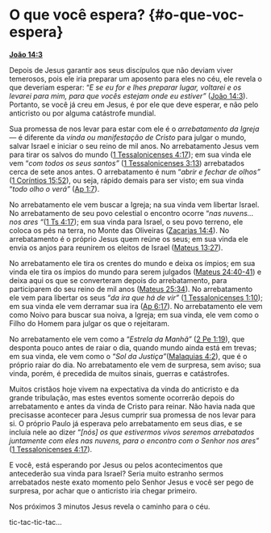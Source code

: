 # O que você espera? {#o-que-voc-espera}

[**João 14:3**](http://bibliaonline.com.br/acf/jo/14/3)

Depois de Jesus garantir aos seus discípulos que não deviam viver temerosos, pois ele iria preparar um aposento para eles no céu, ele revela o que deveriam esperar: “_E se eu for e lhes preparar lugar, voltarei e os levarei para mim, para que vocês estejam onde eu estiver”_ ([João 14:3](http://bibliaonline.com.br/acf/jo/14/3)). Portanto, se você já creu em Jesus, é por ele que deve esperar, e não pelo anticristo ou por alguma catástrofe mundial.

Sua promessa de nos levar para estar com ele é o _arrebatamento da Igreja_ — é diferente da _vinda ou manifestação de Cristo_ para julgar o mundo, salvar Israel e iniciar o seu reino de mil anos. No arrebatamento Jesus vem para tirar os salvos do mundo ([1 Tessalonicenses 4:17](http://bibliaonline.com.br/acf/1ts/4/17)); em sua vinda ele vem “_com todos os seus santos”_ ([1 Tessalonicenses 3:13](http://bibliaonline.com.br/acf/1ts/3/13)) arrebatados cerca de sete anos antes. O arrebatamento é num “_abrir e fechar de olhos”_ ([1 Coríntios 15:52](http://bibliaonline.com.br/acf/1co/15/52)), ou seja, rápido demais para ser visto; em sua vinda “_todo olho o verá”_ ([Ap 1:7](http://bibliaonline.com.br/acf/ap/1/7)).

No arrebatamento ele vem buscar a Igreja; na sua vinda vem libertar Israel. No arrebatamento de seu povo celestial o encontro ocorre “_nas nuvens... nos ares “_([1 Ts 4:17](http://bibliaonline.com.br/acf/1ts/4/17)); em sua vinda para Israel, o seu povo terreno, ele coloca os pés na terra, no Monte das Oliveiras ([Zacarias 14:4](http://bibliaonline.com.br/acf/zc/14/4)). No arrebatamento é o próprio Jesus quem reúne os seus; em sua vinda ele envia os anjos para reunirem os eleitos de Israel ([Mateus 13:27](http://bibliaonline.com.br/acf/mt/13/27)).

No arrebatamento ele tira os crentes do mundo e deixa os ímpios; em sua vinda ele tira os ímpios do mundo para serem julgados ([Mateus 24:40-41](http://bibliaonline.com.br/acf/mt/24/40-41)) e deixa aqui os que se converteram depois do arrebatamento, para participarem do seu reino de mil anos ([Mateus 25:34](http://bibliaonline.com.br/acf/mt/25/34)). No arrebatamento ele vem para libertar os seus “_da ira que há de vir”_ ([1 Tessalonicenses 1:10](http://bibliaonline.com.br/acf/1ts/1/10)); em sua vinda ele vem derramar sua ira ([Ap 6:17](http://bibliaonline.com.br/acf/ap/6/17)). No arrebatamento ele vem como Noivo para buscar sua noiva, a Igreja; em sua vinda, ele vem como o Filho do Homem para julgar os que o rejeitaram.

No arrebatamento ele vem como a “_Estrela da Manhã”_ ([2 Pe 1:19](http://bibliaonline.com.br/acf/2pe/1/19)), que desponta pouco antes de raiar o dia, quando mundo ainda está em trevas; em sua vinda, ele vem como o “_Sol da Justiça”_([Malaquias 4:2](http://bibliaonline.com.br/acf/ml/4/2)), que é o próprio raiar do dia. No arrebatamento ele vem de surpresa, sem aviso; sua vinda, porém, é precedida de muitos sinais, guerras e catástrofes.

Muitos cristãos hoje vivem na expectativa da vinda do anticristo e da grande tribulação, mas estes eventos somente ocorrerão depois do arrebatamento e antes da vinda de Cristo para reinar. Não havia nada que precisasse acontecer para Jesus cumprir sua promessa de nos levar para si. O próprio Paulo já esperava pelo arrebatamento em seus dias, e se incluía nele ao dizer “_[nós] os que estivermos vivos seremos arrebatados juntamente com eles nas nuvens, para o encontro com o Senhor nos ares”_ ([1 Tessalonicenses 4:17](http://bibliaonline.com.br/acf/1ts/4/17)).

E você, está esperando por Jesus ou pelos acontecimentos que antecederão sua vinda para Israel? Seria muito estranho sermos arrebatados neste exato momento pelo Senhor Jesus e você ser pego de surpresa, por achar que o anticristo iria chegar primeiro.

Nos próximos 3 minutos Jesus revela o caminho para o céu.

tic-tac-tic-tac...